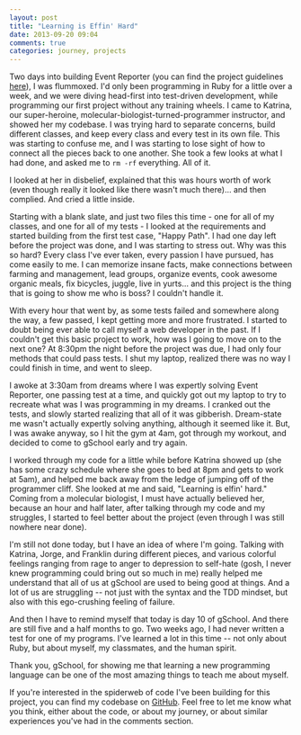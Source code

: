 ```yaml
---
layout: post
title: "Learning is Effin' Hard"
date: 2013-09-20 09:04
comments: true
categories: journey, projects
---
```


Two days into building Event Reporter (you can find the project guidelines [here](http://tutorials.jumpstartlab.com/projects/event_reporter.html)), I was flummoxed. <!-- more -->I'd only been programming in Ruby for a little over a week, and we were diving head-first into test-driven development, while programming our first project without any training wheels. I came to Katrina, our super-heroine, molecular-biologist-turned-programmer instructor, and showed her my codebase. I was trying hard to separate concerns, build different classes, and keep every class and every test in its own file. This was starting to confuse me, and I was starting to lose sight of how to connect all the pieces back to one another. She took a few looks at what I had done, and asked me to `rm -rf` everything. All of it.

I looked at her in disbelief, explained that this was hours worth of work (even though really it looked like there wasn't much there)… and then complied. And cried a little inside.

Starting with a blank slate, and just two files this time - one for all of my classes, and one for all of my tests - I looked at the requirements and started building from the first test case, "Happy Path". I had one day left before the project was done, and I was starting to stress out. Why was this so hard? Every class I've ever taken, every passion I have pursued, has come easily to me. I can memorize insane facts, make connections between farming and management, lead groups, organize events, cook awesome organic meals, fix bicycles, juggle, live in yurts… and this project is the thing that is going to show me who is boss? I couldn't handle it.

With every hour that went by, as some tests failed and somewhere along the way, a few passed, I kept getting more and more frustrated. I started to doubt being ever able to call myself a web developer in the past. If I couldn't get this basic project to work, how was I going to move on to the next one? At 8:30pm the night before the project was due, I had only four methods that could pass tests. I shut my laptop, realized there was no way I could finish in time, and went to sleep.

I awoke at 3:30am from dreams where I was expertly solving Event Reporter, one passing test at a time, and quickly got out my laptop to try to recreate what was I was programming in my dreams. I cranked out the tests, and slowly started realizing that all of it was gibberish. Dream-state me wasn't actually expertly solving anything, although it seemed like it. But, I was awake anyway, so I hit the gym at 4am, got through my workout, and decided to come to gSchool early and try again.

I worked through my code for a little while before Katrina showed up (she has some crazy schedule where she goes to bed at 8pm and gets to work at 5am), and helped me back away from the ledge of jumping off of the programmer cliff. She looked at me and said, "Learning is elfin' hard." Coming from a molecular biologist, I must have actually believed her, because an hour and  half later, after talking through my code and my struggles, I started to feel better about the project (even through I was still nowhere near done).

I'm still not done today, but I have an idea of where I'm going. Talking with Katrina, Jorge, and Franklin during different pieces, and various colorful feelings ranging from rage to anger to depression to self-hate (gosh, I never knew programming could bring out so much in me) really helped me understand that all of us at gSchool are used to being good at things. And a lot of us are struggling -- not just with the syntax and the TDD mindset, but also with this ego-crushing feeling of failure. 

And then I have to remind myself that today is day 10 of gSchool. And there are still five and a half months to go. Two weeks ago, I had never written a test for one of my programs. I've learned a lot in this time -- not only about Ruby, but about myself, my classmates, and the human spirit.

Thank you, gSchool, for showing me that learning a new programming language can be one of the most amazing things to teach me about myself.

If you're interested in the spiderweb of code I've been building for this project, you can find my codebase on [GitHub](). Feel free to let me know what you think, either about the code, or about my journey, or about similar experiences you've had in the comments section.